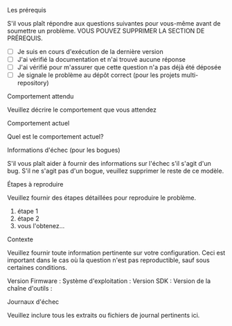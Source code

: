 Les prérequis

S'il vous plaît répondre aux questions suivantes pour vous-même avant de soumettre un problème. VOUS POUVEZ SUPPRIMER LA SECTION DE PRÉREQUIS.

- [ ] Je suis en cours d'exécution de la dernière version
- [ ] J'ai vérifié la documentation et n'ai trouvé aucune réponse
- [ ] J'ai vérifié pour m'assurer que cette question n'a pas déjà été déposée
- [ ] Je signale le problème au dépôt correct (pour les projets multi-repository)

Comportement attendu

Veuillez décrire le comportement que vous attendez

Comportement actuel

Quel est le comportement actuel?

Informations d'échec (pour les bogues)

S'il vous plaît aider à fournir des informations sur l'échec s'il s'agit d'un bug. S'il ne s'agit pas d'un bogue, veuillez supprimer le reste de ce modèle.

Étapes à reproduire

Veuillez fournir des étapes détaillées pour reproduire le problème.

1. étape 1
2. étape 2
3. vous l'obtenez...

Contexte

Veuillez fournir toute information pertinente sur votre configuration. Ceci est important dans le cas où la question n'est pas reproductible, sauf sous certaines conditions.

Version Firmware :
Système d'exploitation :
Version SDK :
Version de la chaîne d'outils :

Journaux d'échec

Veuillez inclure tous les extraits ou fichiers de journal pertinents ici.
